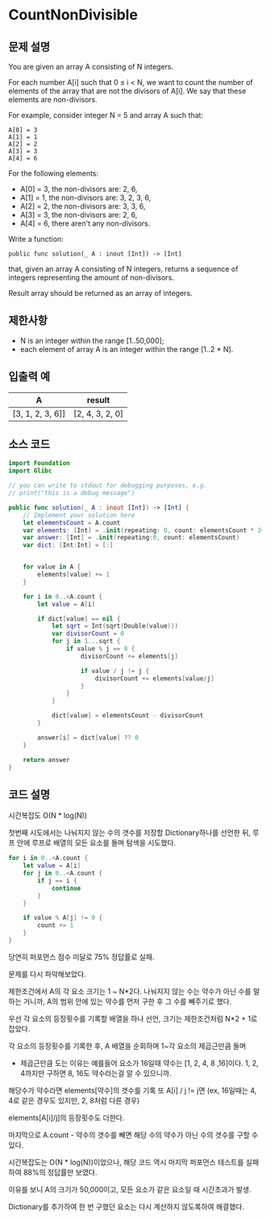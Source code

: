 # CountNonDivisible

## 문제 설명
You are given an array A consisting of N integers.

For each number A[i] such that 0 ≤ i < N, we want to count the number of elements of the array that are not the divisors of A[i]. We say that these elements are non-divisors.

For example, consider integer N = 5 and array A such that:

    A[0] = 3
    A[1] = 1
    A[2] = 2
    A[3] = 3
    A[4] = 6
For the following elements:

- A[0] = 3, the non-divisors are: 2, 6,
- A[1] = 1, the non-divisors are: 3, 2, 3, 6,
- A[2] = 2, the non-divisors are: 3, 3, 6,
- A[3] = 3, the non-divisors are: 2, 6,
- A[4] = 6, there aren't any non-divisors.

Write a function:

    public func solution(_ A : inout [Int]) -> [Int]

that, given an array A consisting of N integers, returns a sequence of integers representing the amount of non-divisors.

Result array should be returned as an array of integers.

## 제한사항
 - N is an integer within the range [1..50,000];
 - each element of array A is an integer within the range [1..2 * N].

## 입출력 예
| A | result |
| - | ------ |
|[3, 1, 2, 3, 6]]|[2, 4, 3, 2, 0]|

## 소스 코드
```Swift
import Foundation
import Glibc

// you can write to stdout for debugging purposes, e.g.
// print("this is a debug message")

public func solution(_ A : inout [Int]) -> [Int] {
    // Implement your solution here
    let elementsCount = A.count
    var elements: [Int] = .init(repeating: 0, count: elementsCount * 2+1)
    var answer: [Int] = .init(repeating:0, count: elementsCount)
    var dict: [Int:Int] = [:]


    for value in A {
        elements[value] += 1
    }

    for i in 0..<A.count {
        let value = A[i]

        if dict[value] == nil {
            let sqrt = Int(sqrt(Double(value)))
            var divisorCount = 0
            for j in 1...sqrt {
                if value % j == 0 {
                    divisorCount += elements[j]

                    if value / j != j {
                        divisorCount += elements[value/j]
                    }
                }
            }

            dict[value] = elementsCount - divisorCount
        }

        answer[i] = dict[value] ?? 0
    }

    return answer
}
```

## 코드 설명
시간복잡도 O(N * log(N))

첫번째 시도에서는 나눠지지 않는 수의 갯수를 저장할 Dictionary하나를 선언한 뒤,
루프 안에 루프로 배열의 모든 요소를 돌며 탐색을 시도했다.
```Swift
for i in 0..<A.count {
    let value = A[i]
    for j in 0..<A.count {
        if j == i {
            continue
        }
    }

    if value % A[j] != 0 {
        count += 1
    }
}
```

당연히 퍼포먼스 점수 미달로 75% 정답률로 실패.

문제를 다시 파악해보았다.

제한조건에서 A의 각 요소 크기는 1 ~ N*2다.
나눠지지 않는 수는 약수가 아닌 수를 말하는 거니까, A의 범위 안에 있는 약수를 먼저 구한 후 그 수를 빼주기로 했다.

우선 각 요소의 등장횟수를 기록할 배열을 하나 선언, 크기는 제한조건처럼 N*2 + 1로 잡았다.

각 요소의 등장횟수를 기록한 후, A 배열을 순회하며 1~각 요소의 제곱근만큼 돌며
 - 제곱근만큼 도는 이유는 예를들어 요소가 16일때 약수는 [1, 2, 4, 8 ,16]이다. 1, 2, 4까지만 구하면 8, 16도 약수라는걸 알 수 있으니까.

해당수가 약수라면 elements[약수]의 갯수를 기록
또 A[i] / j != j면 (ex, 16일때는 4, 4로 같은 경우도 있지만, 2, 8처럼 다른 경우)

elements[A[i]/j]의 등장횟수도 더한다.

마지막으로 A.count - 약수의 갯수를 빼면 해당 수의 약수가 아닌 수의 갯수를 구할 수 있다.

시간복잡도는 O(N * log(N))이었으나, 해당 코드 역시 마지막 퍼포먼스 테스트를 실패하여 88%의 정답률만 보였다.

이유를 보니 A의 크기가 50,000이고, 모든 요소가 같은 요소일 때 시간초과가 발생.

Dictionary를 추가하여 한 번 구했던 요소는 다시 계산하지 않도록하여 해결했다.